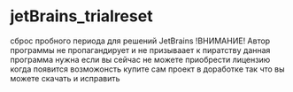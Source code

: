 # jetBrains_trialreset
сброс пробного периода для решений JetBrains
!ВНИМАНИЕ! Автор программы не пропагандирует и не призываает к пиратству 
данная программа нужна если вы сейчас не можете приобрести лицензию когда появится возможонсть купите
сам проект в доработке так что вы можете скачать и исправить

